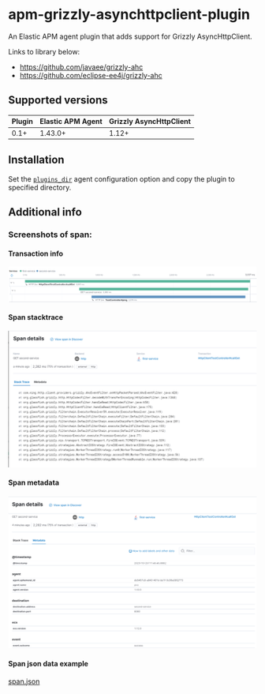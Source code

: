 # apm-grizzly-asynchttpclient-plugin
An Elastic APM agent plugin that adds support for Grizzly AsyncHttpClient.

Links to library below:
- https://github.com/javaee/grizzly-ahc
- https://github.com/eclipse-ee4j/grizzly-ahc

## Supported versions
| Plugin | Elastic APM Agent | Grizzly AsyncHttpClient |
|:-------|:------------------|:------------------------|
| 0.1+   | 1.43.0+           | 1.12+                   |

## Installation
Set the [`plugins_dir`](https://www.elastic.co/guide/en/apm/agent/java/current/config-core.html#config-plugins-dir) agent configuration option and copy the plugin to specified directory.


## Additional info
### Screenshots of span:

#### Transaction info
![1_transaction.png](images%2F1_transaction.png)

#### Span stacktrace
![2_span_stacktrace.png](images%2F2_span_stacktrace.png)

#### Span metadata
![3_span_metadata.png](images%2F3_span_metadata.png)

#### Span json data example
[span.json](example%2Fspan.json)
